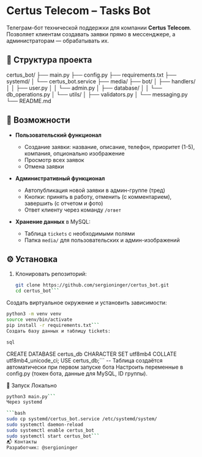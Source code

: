 # Certus Telecom – Tasks Bot

Телеграм-бот технической поддержки для компании **Certus Telecom**.  
Позволяет клиентам создавать заявки прямо в мессенджере, а администраторам — обрабатывать их.

## 📂 Структура проекта

certus_bot/
├── main.py
├── config.py
├── requirements.txt
├── systemd/
│ └── certus_bot.service
├── media/
├── bot/
│ ├── handlers/
│ │ ├── user.py
│ │ └── admin.py
│ ├── database/
│ │ └── db_operations.py
│ └── utils/
│ ├── validators.py
│ └── messaging.py
└── README.md

## 🚀 Возможности

- **Пользовательский функционал**  
  - Создание заявки: название, описание, телефон, приоритет (1-5), компания, опционально изображение  
  - Просмотр всех заявок  
  - Отмена заявки

- **Административный функционал**  
  - Автопубликация новой заявки в админ-группе (тред)  
  - Кнопки: принять в работу, отменить (с комментарием), завершить (с отчетом и фото)  
  - Ответ клиенту через команду `/ответ`

- **Хранение данных** в MySQL:
  - Таблица `tickets` с необходимыми полями  
  - Папка `media/` для пользовательских и админ-изображений

## ⚙️ Установка

1. Клонировать репозиторий:  
   ```bash
   git clone https://github.com/sergioninger/certus_bot.git
   cd certus_bot```
Создать виртуальное окружение и установить зависимости:

```bash
python3 -m venv venv
source venv/bin/activate
pip install -r requirements.txt```
Создать базу данных и таблицу tickets:

sql
```
CREATE DATABASE certus_db CHARACTER SET utf8mb4 COLLATE utf8mb4_unicode_ci;
USE certus_db;```
-- Таблица создаётся автоматически при первом запуске бота
Настроить переменные в config.py (токен бота, данные для MySQL, ID группы).

🏃 Запуск
Локально

```bash
python3 main.py```
Через systemd

```bash
sudo cp systemd/certus_bot.service /etc/systemd/system/
sudo systemctl daemon-reload
sudo systemctl enable certus_bot
sudo systemctl start certus_bot```
📬 Контакты
Разработчик: @sergioninger
